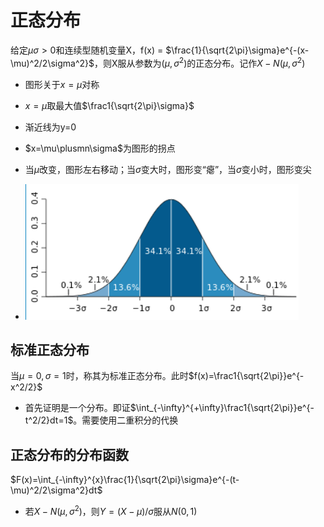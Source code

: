 # 正态分布
给定$\mu \sigma >0$和连续型随机变量X，f(x) = $\frac{1}{\sqrt{2\pi}\sigma}e^{-(x-\mu)^2/2\sigma^2}$，则X服从参数为$(\mu, \sigma^2)$的正态分布。记作$X-N(\mu, \sigma^2)$
+ 图形关于$x=\mu$对称
+ $x=\mu$取最大值$\frac1{\sqrt{2\pi}\sigma}$
+ 渐近线为y=0
+ $x=\mu\plusmn\sigma$为图形的拐点
+ 当$\mu$改变，图形左右移动；当$\sigma$变大时，图形变“瘪”，当$\sigma$变小时，图形变尖

+ ![](img/2019-10-22-09-24-31.png)

## 标准正态分布
当$\mu=0,\sigma=1$时，称其为标准正态分布。此时$f(x)=\frac1{\sqrt{2\pi}}e^{-x^2/2}$
+ 首先证明是一个分布。即证$\int_{-\infty}^{+\infty}\frac1{\sqrt{2\pi}}e^{-t^2/2}dt=1$。需要使用二重积分的代换

## 正态分布的分布函数
 $F(x)=\int_{-\infty}^{x}\frac{1}{\sqrt{2\pi}\sigma}e^{-(t-\mu)^2/2\sigma^2}dt$
 + 若$X-N(\mu, \sigma^2)$，则$Y=(X-\mu)/\sigma$服从$N(0,1)$